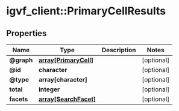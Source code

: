 # igvf_client::PrimaryCellResults


## Properties
Name | Type | Description | Notes
------------ | ------------- | ------------- | -------------
**@graph** | [**array[PrimaryCell]**](PrimaryCell.md) |  | [optional] 
**@id** | **character** |  | [optional] 
**@type** | **array[character]** |  | [optional] 
**total** | **integer** |  | [optional] 
**facets** | [**array[SearchFacet]**](SearchFacet.md) |  | [optional] 


